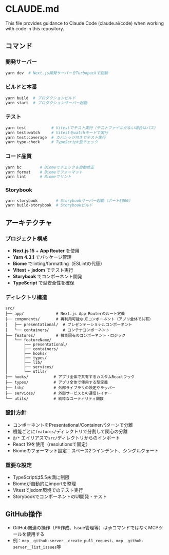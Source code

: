 # CLAUDE.md

This file provides guidance to Claude Code (claude.ai/code) when working with code in this repository.

## コマンド

### 開発サーバー
```bash
yarn dev  # Next.js開発サーバーをTurbopackで起動
```

### ビルドと本番
```bash
yarn build  # プロダクションビルド
yarn start  # プロダクションサーバー起動
```

### テスト
```bash
yarn test           # Vitestでテスト実行（テストファイルがない場合はパス）
yarn test:watch     # Vitestをwatchモードで実行
yarn test:coverage  # カバレッジ付きでテスト実行
yarn type-check     # TypeScript型チェック
```

### コード品質
```bash
yarn bc        # Biomeでチェック＆自動修正
yarn format    # Biomeでフォーマット
yarn lint      # Biomeでリント
```

### Storybook
```bash
yarn storybook        # Storybookサーバー起動（ポート6006）
yarn build-storybook  # Storybookビルド
```

## アーキテクチャ

### プロジェクト構成
- **Next.js 15** + **App Router** を使用
- **Yarn 4.3.1** でパッケージ管理
- **Biome** でlinting/formatting（ESLintの代替）
- **Vitest** + **jsdom** でテスト実行
- **Storybook** でコンポーネント開発
- **TypeScript** で型安全性を確保

### ディレクトリ構造
```
src/
├── app/              # Next.js App Routerのルート定義
├── components/       # 再利用可能なUIコンポーネント（アプリ全体で共有）
│   ├── presentational/  # プレゼンテーショナルコンポーネント
│   └── containers/      # コンテナコンポーネント
├── features/         # 機能固有のコンポーネント・ロジック
│   └── featureName/
│       ├── presentational/
│       ├── containers/
│       ├── hooks/
│       ├── types/
│       ├── lib/
│       ├── services/
│       └── utils/
├── hooks/           # アプリ全体で共有するカスタムReactフック
├── types/           # アプリ全体で使用する型定義
├── lib/             # 外部ライブラリの設定やラッパー
├── services/        # 外部サービスとの通信レイヤー
└── utils/           # 純粋なユーティリティ関数
```

### 設計方針
- コンポーネントをPresentational/Containerパターンで分離
- 機能ごとに`features/`ディレクトリで分割して関心の分離
- `@/*` エイリアスで`src/`ディレクトリからのインポート
- React 19を使用（resolutionsで固定）
- Biomeのフォーマット設定：スペース2つインデント、シングルクォート

### 重要な設定
- TypeScriptは5.5未満に制限
- Biomeが自動的にimportを整理
- Vitestでjsdom環境でのテスト実行
- StorybookでコンポーネントのUI開発・テスト

## GitHub操作
- GitHub関連の操作（PR作成、Issue管理等）は`gh`コマンドではなくMCPツールを使用する
- 例：`mcp__github-server__create_pull_request`、`mcp__github-server__list_issues`等